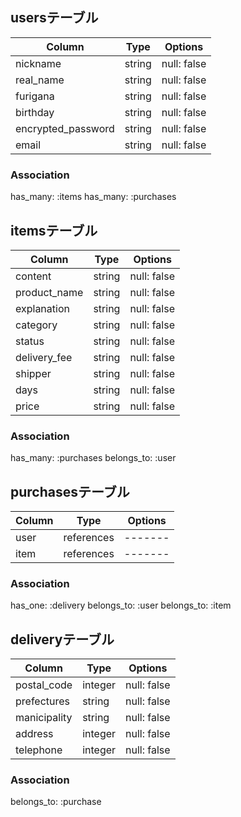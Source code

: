 ## usersテーブル
|Column              |Type    |Options      |
|--------------------|--------|-------------|
| nickname           | string | null: false |
| real_name          | string | null: false |
| furigana           | string | null: false |
| birthday           | string | null: false |
| encrypted_password | string | null: false |
| email              | string | null: false |

### Association
has_many: :items
has_many: :purchases

## itemsテーブル
|Column        |Type    |Options      |
|--------------|--------|-------------|
| content      | string | null: false |
| product_name | string | null: false |
| explanation  | string | null: false |
| category     | string | null: false |
| status       | string | null: false |
| delivery_fee | string | null: false |
| shipper      | string | null: false |
| days         | string | null: false |
| price        | string | null: false |

### Association
has_many: :purchases
belongs_to: :user

## purchasesテーブル
|Column|Type        |Options|
|------|------------|-------|
| user | references |-------|
| item | references |-------|

### Association
has_one: :delivery
belongs_to: :user
belongs_to: :item

## deliveryテーブル
|Column        |Type     |Options      |
|--------------|---------|-------------|
| postal_code  | integer | null: false |
| prefectures  | string  | null: false |
| manicipality | string  | null: false |
| address      | integer | null: false |
| telephone    | integer | null: false |

### Association
belongs_to: :purchase
